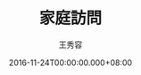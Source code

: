 ---
issue: 200
title: 家庭訪問
author: 王秀容
date: 2016-11-24T00:00:00.000+08:00
topic: 懷想
difficulty: 1
wikidata: Q98095577
wikidata_link: https://www.wikidata.org/wiki/Q98095577
---